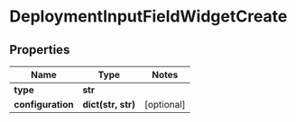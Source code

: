 # DeploymentInputFieldWidgetCreate

## Properties
Name | Type | Notes
------------ | ------------- | -------------
**type** | **str** | 
**configuration** | **dict(str, str)** | [optional] 


